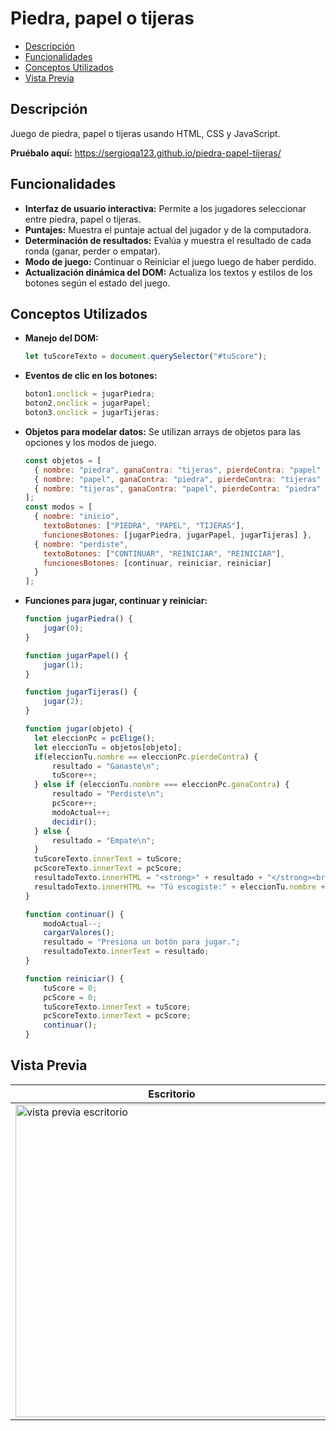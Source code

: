 # Piedra, papel o tijeras
- [Descripción](#descripción)
- [Funcionalidades](#funcionalidades)
- [Conceptos Utilizados](#conceptos-utilizados)
- [Vista Previa](#vista-previa)

## Descripción
Juego de piedra, papel o tijeras usando HTML, CSS y JavaScript.  

**Pruébalo aquí:** <a href="https://sergioqa123.github.io/piedra-papel-tijeras/">https://sergioqa123.github.io/piedra-papel-tijeras/</a>

## Funcionalidades
- **Interfaz de usuario interactiva:** Permite a los jugadores seleccionar entre piedra, papel o tijeras.
- **Puntajes:** Muestra el puntaje actual del jugador y de la computadora.
- **Determinación de resultados:** Evalúa y muestra el resultado de cada ronda (ganar, perder o empatar).
- **Modo de juego:** Continuar o Reiniciar el juego luego de haber perdido.
- **Actualización dinámica del DOM:** Actualiza los textos y estilos de los botones según el estado del juego.

## Conceptos Utilizados
- **Manejo del DOM:**
  ```javascript
  let tuScoreTexto = document.querySelector("#tuScore");
- **Eventos de clic en los botones:**
  ```javascript
  boton1.onclick = jugarPiedra;
  boton2.onclick = jugarPapel;
  boton3.onclick = jugarTijeras;  
- **Objetos para modelar datos:** Se utilizan arrays de objetos para las opciones y los modos de juego.
  ```javascript
  const objetos = [
    { nombre: "piedra", ganaContra: "tijeras", pierdeContra: "papel" },
    { nombre: "papel", ganaContra: "piedra", pierdeContra: "tijeras" },
    { nombre: "tijeras", ganaContra: "papel", pierdeContra: "piedra" }
  ];
  const modos = [
    { nombre: "inicio",
      textoBotones: ["PIEDRA", "PAPEL", "TIJERAS"],
      funcionesBotones: [jugarPiedra, jugarPapel, jugarTijeras] },
    { nombre: "perdiste",
      textoBotones: ["CONTINUAR", "REINICIAR", "REINICIAR"],
      funcionesBotones: [continuar, reiniciar, reiniciar]
    }
  ];
- **Funciones para jugar, continuar y reiniciar:**
  ```javascript
  function jugarPiedra() {
      jugar(0);
  }
  
  function jugarPapel() {
      jugar(1);
  }
  
  function jugarTijeras() {
      jugar(2);
  }

  function jugar(objeto) {
    let eleccionPc = pcElige();
    let eleccionTu = objetos[objeto];
    if(eleccionTu.nombre == eleccionPc.pierdeContra) {
        resultado = "Ganaste\n";
        tuScore++;
    } else if (eleccionTu.nombre === eleccionPc.ganaContra) {
        resultado = "Perdiste\n";
        pcScore++;
        modoActual++;
        decidir();
    } else {
        resultado = "Empate\n";
    }
    tuScoreTexto.innerText = tuScore;
    pcScoreTexto.innerText = pcScore;
    resultadoTexto.innerHTML = "<strong>" + resultado + "</strong><br><br>";
    resultadoTexto.innerHTML += "Tú escogiste:" + eleccionTu.nombre + ". <br> PC escogió: " + eleccionPc.nombre;
  }
  
  function continuar() {
      modoActual--;
      cargarValores();
      resultado = "Presiona un botón para jugar.";
      resultadoTexto.innerText = resultado;
  }
  
  function reiniciar() {
      tuScore = 0;
      pcScore = 0;
      tuScoreTexto.innerText = tuScore;
      pcScoreTexto.innerText = pcScore;
      continuar();
  }
## Vista Previa
|Escritorio|Movil|
|---|---|
| <img src="./img/ppot.png" width="500" alt="vista previa escritorio" > | <img src="./img/ppot-mb.png" width="500" alt="vista previa movil" > |
